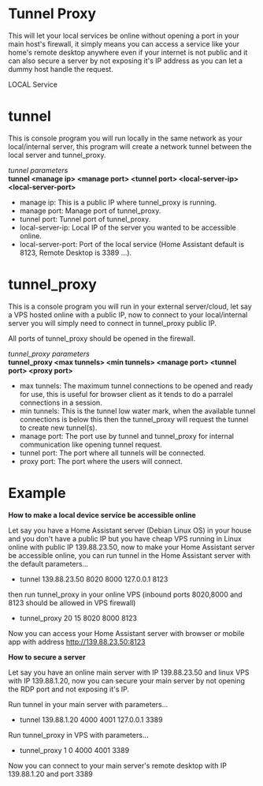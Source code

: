 # Tunnel Proxy
This will let your local services be online without opening a port in your main host's firewall, it simply means you can access a service like your home's remote desktop anywhere even if your internet is not public and it can also secure a server by not exposing it's IP address as you can let a dummy host handle the request.

LOCAL Service 


# tunnel
This is console program you will run locally in the same network as your local/internal server, this program will create a network tunnel between the local server and tunnel_proxy.

*tunnel parameters*\
**tunnel \<manage ip> \<manage port> \<tunnel port> \<local-server-ip> \<local-server-port>**

- manage ip: This is a public IP where tunnel_proxy is running.
- manage port: Manage port of tunnel_proxy.
- tunnel port: Tunnel port of tunnel_proxy.
- local-server-ip: Local IP of the server you wanted to be accessible online.
- local-server-port: Port of the local service (Home Assistant default is 8123, Remote Desktop is 3389 ...).

# tunnel_proxy
This is a console program you will run in your external server/cloud, let say a VPS hosted online with a public IP, now to connect to your local/internal server you will simply need to connect in tunnel_proxy public IP.

All ports of tunnel_proxy should be opened in the firewall.

*tunnel_proxy parameters*\
**tunnel_proxy \<max tunnels> \<min tunnels> \<manage port> \<tunnel port> \<proxy port>**

- max tunnels: The maximum tunnel connections to be opened and ready for use, this is useful for browser client as it tends to do a parralel connections in a session.
- min tunnels: This is the tunnel low water mark, when the available tunnel connections is below this then the tunnel_proxy will request the tunnel to create new tunnel(s).
- manage port: The port use by tunnel and tunnel_proxy for internal communication like opening tunnel request.
- tunnel port: The port where all tunnels will be connected.
- proxy port: The port where the users will connect.

# Example
**How to make a local device service be accessible online**

Let say you have a Home Assistant server (Debian Linux OS) in your house and you don't have a public IP but you have cheap VPS running in Linux online with public IP 139.88.23.50, now to make your Home Assistant server be accessible online, you can run tunnel in the Home Assistant server with the default parameters...

- tunnel 139.88.23.50 8020 8000 127.0.0.1 8123

then run tunnel_proxy in your online VPS (inbound ports 8020,8000 and 8123 should be allowed in VPS firewall)

- tunnel_proxy 20 15 8020 8000 8123

Now you can access your Home Assistant server with browser or mobile app with address http://139.88.23.50:8123

**How to secure a server**

Let say you have an online main server with IP 139.88.23.50 and linux VPS with IP 139.88.1.20, now you can secure your main server by not opening the RDP port and not exposing it's IP.

Run tunnel in your main server with parameters...

- tunnel 139.88.1.20 4000 4001 127.0.0.1 3389

Run tunnel_proxy in VPS with parameters...

- tunnel_proxy 1 0 4000 4001 3389

Now you can connect to your main server's remote desktop with IP 139.88.1.20 and port 3389

